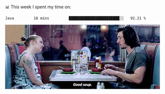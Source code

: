 📊 This week I spent my time on:
<!--START_SECTION:waka-->
```text
Java         16 mins         ███████████████████████░░   92.21 % 
```
<!--END_SECTION:waka-->


![](goodSoup.gif)
